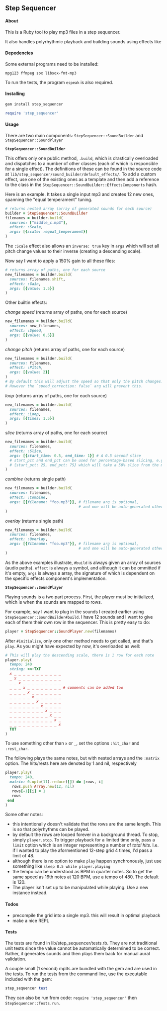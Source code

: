 ## Step Sequencer 

#### About

This is a Ruby tool to play mp3 files in a step sequencer.

It also handles polyrhythmic playback and building sounds using effects like 

#### Depedencies

Some external programs need to be installed:

`mpg123 ffmpeg sox libsox-fmt-mp3`

To run the tests, the program `espeak` is also required.

#### Installing

```sh
gem install step_sequencer
```

```rb
require 'step_sequencer'
```

#### Usage

There are two main components: `StepSequencer::SoundBuilder` and
`StepSequencer::SoundPlayer`

**`StepSequencer::SoundBuilder`**

This offers only one public method, `.build`, which is drastically overloaded
and dispatches to a number of other classes (each of which is responsible for
a single effect). The definitions of these can be found in the source code at
 `lib/step_sequencer/sound_builder/default_effects/`. To add a custom effect,
 use one of the existing ones as a template and then add a reference to the class
 in the `StepSequencer::SoundBuilder::EffectsComponents` hash.

Here is an example. It takes a single input mp3 and creates 12 new ones,
spanning the "equal temperament" tuning.

```rb
# returns nested array (array of generated sounds for each source)
builder = StepSequencer::SoundBuilder
filenames = builder.build(
  sources: ["middle_c.mp3"],
  effect: :Scale,
  args: [{scale: :equal_temperament}]
)
```

The `:Scale` effect also allows an `inverse: true` key in `args` which will
set all pitch change values to their inverse (creating a descending scale).

Now say I want to apply a 150% gain to all these files:

```rb
# returns array of paths, one for each source
new_filenames = builder.build(
  sources: filenames.shift,
  effect: :Gain,
  args: [{value: 1.5}]
)
```

Other builtin effects:

_change speed_ (returns array of paths, one for each source)

```rb
new_filenames = builder.build(
  sources: new_filenames,
  effect: :Speed,
  args: [{value: 0.5}]
)
```

_change pitch_ (returns array of paths, one for each source)

```rb
new_filenames = builder.build(
  sources: filenames,
  effect: :Pitch,
  args: [{value: 2}]
)
# By default this will adjust the speed so that only the pitch changes.
# However the `speed_correction: false` arg will prevent this.
```

_loop_ (returns array of paths, one for each source)

```rb
new_filenames = builder.build(
  sources: filenames,
  effect: :Loop,
  args: [{times: 1.5}]
)
```

_slice_ (returns array of paths, one for each source)

```rb
new_filenames = builder.build(
  sources: filenames,
  effect: :Slice,
  args: [{start_time: 0.5, end_time: 1}] # A 0.5 second slice
  # start_pct and end_pct can be used for percentage-based slicing, e.g.
  # {start_pct: 25, end_pct: 75} which will take a 50% slice from the middle.
)
```

_combine_ (returns single path)

```rb
new_filenames = builder.build(
  sources: filenames,
  effect: :Combine,
  args: [{filename: "foo.mp3"}], # filename arg is optional,
                                 # and one will be auto-generated otherwise.
)
```

_overlay_ (returns single path)

```rb
new_filenames = builder.build(
  sources: filenames,
  effect: :Overlay,
  args: [{filename: "foo.mp3"}], # filename arg is optional,
                                 # and one will be auto-generated otherwise.
)
```

As the above examples illustrate,  `#build` is always given an array of sources
(audio paths). `effect` is always a symbol, and although it can be ommitted if
it's empty, `args` is always a array, the signature of which is dependent on the
specific effects component's implementation.

**`StepSequencer::SoundPlayer`**

Playing sounds is a two part process. First, the player must be initialized,
which is when the sounds are mapped to rows.

For example, say I want to plug in the sounds I created earlier using
`StepSequencer::SoundBuilder#build`. I have 12 sounds and I want to give each
of them their own row in the sequencer. This is pretty easy to do:

```rb
player = StepSequencer::SoundPlayer.new(filenames)
```

After `#initialize`, only one other method needs to get called, and that's `play`.
As you might have expected by now, it's overloaded as well:

```rb
# This will play the descending scale, there is 1 row for each note
player.play(
  tempo: 240
  string: <<-TXT
  x _ _ _ _ _ _ _ _ _ _ _ 
  _ x _ _ _ _ _ _ _ _ _ _ 
  _ _ x _ _ _ _ _ _ _ _ _ 
  _ _ _ x _ _ _ _ _ _ _ _ # comments can be added too
  _ _ _ _ x _ _ _ _ _ _ _
  _ _ _ _ _ x _ _ _ _ _ _ 
  _ _ _ _ _ _ x _ _ _ _ _ 
  _ _ _ _ _ _ _ x _ _ _ _ 
  _ _ _ _ _ _ _ _ x _ _ _
  _ _ _ _ _ _ _ _ _ x _ _ 
  _ _ _ _ _ _ _ _ _ _ x _ 
  _ _ _ _ _ _ _ _ _ _ _ x 
  TXT
)
```

To use something other than `x` or `_`, set the options `:hit_char` and `:rest_char`.

The following plays the same notes, but with nested arrays and the `:matrix` option.
The hits/rests here are denoted by 1 and nil, respectively 

```rb
player.play(
  tempo: 240,
  matrix: 0.upto(11).reduce([]) do |rows, i|
   rows.push Array.new(12, nil)
   rows[-1][i] = 1
   rows
 end  
)
```

Some other notes:

- this intentionally doesn't validate that the rows
are the same length. This is so that polyrhythms can be played.
- by default the rows are looped forever in a background thread. To stop, simply
`player.stop`. To trigger playback for a limited time only, pass a `limit` option
which is an integer representing a number of _total hits_. I.e. if I wanted to
play the aformentioned 12-step grid 4 times, I'd pass a limit of 48.
- although there is no option to make `play` happen synchronously, just use
something like `sleep 0.5 while player.playing`
- the tempo can be understood as BPM in quarter notes. So to get the same speed
as 16th notes at 120 BPM, use a tempo of 480. The default is 120.
- The player isn't set up to be manipulated while playing. Use a new instance instead.

#### Todos

- precompile the grid into a single mp3. this will result in optimal playback
- make a nice REPL

#### Tests

The tests are found in lib/step_sequencer/tests.rb. They are not traditional
unit tests since the value cannot be automatically determined to be correct.
Rather, it generates sounds and then plays them back for manual aural
validation. 

A couple small (1 second) mp3s are bundled with the gem and are used in the tests.
To run the tests from the command line, use the executable included with the gem:

```rb
step_sequencer test
```

They can also be run from code: `require 'step_sequencer'` then
`StepSequencer::Tests.run`.